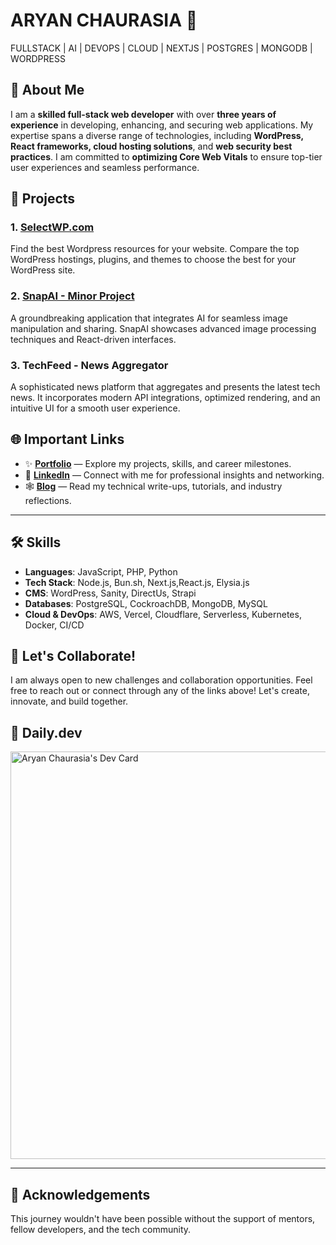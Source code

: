 # ARYAN CHAURASIA 👾
FULLSTACK | AI | DEVOPS | CLOUD | NEXTJS | POSTGRES | MONGODB | WORDPRESS

## 🚀 About Me

I am a **skilled full-stack web developer** with over **three years of experience** in developing, enhancing, and securing web applications. My expertise spans a diverse range of technologies, including **WordPress, React frameworks, cloud hosting solutions**, and **web security best practices**. I am committed to **optimizing Core Web Vitals** to ensure top-tier user experiences and seamless performance.

## 💼 Projects

### 1. [SelectWP.com](https://selectwp.com/)
Find the best Wordpress resources for your website. Compare the top WordPress hostings, plugins, and themes to choose the best for your WordPress site.

### 2. [SnapAI - Minor Project](https://github.com/kulterryan/snapai)
A groundbreaking application that integrates AI for seamless image manipulation and sharing. SnapAI showcases advanced image processing techniques and React-driven interfaces.

### 3. **TechFeed - News Aggregator**
A sophisticated news platform that aggregates and presents the latest tech news. It incorporates modern API integrations, optimized rendering, and an intuitive UI for a smooth user experience.

## 🌐 Important Links

- ✨ **[Portfolio](https://aryn.tech)** — Explore my projects, skills, and career milestones.
- 🤖 **[LinkedIn](https://linkedin.com/in/thehungrybird/)** — Connect with me for professional insights and networking.
- 🕸️ **[Blog](https://code.aryn.tech/)** — Read my technical write-ups, tutorials, and industry reflections.

---

## 🛠️ Skills

- **Languages**: JavaScript, PHP, Python
- **Tech Stack**: Node.js, Bun.sh, Next.js,React.js, Elysia.js
- **CMS**: WordPress, Sanity, DirectUs, Strapi
- **Databases**: PostgreSQL, CockroachDB, MongoDB, MySQL
- **Cloud & DevOps**: AWS, Vercel, Cloudflare, Serverless, Kubernetes, Docker, CI/CD

## 🤝 Let's Collaborate!

I am always open to new challenges and collaboration opportunities. Feel free to reach out or connect through any of the links above! Let's create, innovate, and build together.

## 🤩 Daily.dev
<a href="https://app.daily.dev/thehungrybird"><img src="https://api.daily.dev/devcards/v2/2SY0omEGj.png?type=wide&r=jtp" width="652" alt="Aryan Chaurasia's Dev Card"/></a>

---

## 📢 Acknowledgements

This journey wouldn't have been possible without the support of mentors, fellow developers, and the tech community.
